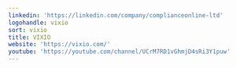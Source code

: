 ```yaml
---
linkedin: 'https://linkedin.com/company/complianceonline-ltd'
logohandle: vixio
sort: vixio
title: VIXIO
website: 'https://vixio.com/'
youtube: 'https://youtube.com/channel/UCrM7RD1vGhmjD4sRi3Y1puw'
---
```

